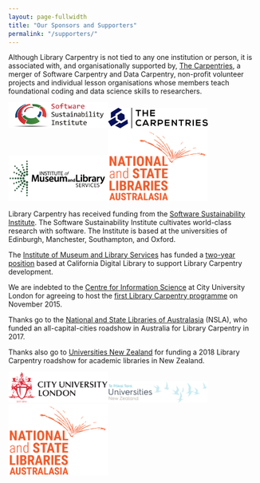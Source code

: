 ```yaml
---
layout: page-fullwidth
title: "Our Sponsors and Supporters"
permalink: "/supporters/"
---
```


Although Library Carpentry is not tied to any one institution or person, it is associated with, and organisationally supported by, <a href="https://carpentries.org/">The Carpentries</a>, a merger of Software Carpentry and Data Carpentry, non-profit volunteer projects and individual lesson organisations whose members teach foundational coding and data science skills to researchers.

<img src="../images/SSILogo4Citations-small.png" class="img-responsive img-centered" width="200" alt=""><img src="../images/TheCarpentries.png" class="img-responsive img-centered" width="200" alt=""><img src="../images/imls.jpg" class="img-responsive img-centered" width="200" alt=""><img src="../images/nsla.png" class="img-responsive img-centered" width="200" alt="">

Library Carpentry has received funding from the <a href="http://software.ac.uk/">Software Sustainability Institute</a>. The Software Sustainability Institute cultivates world-class research with software. The Institute is based at the universities of Edinburgh, Manchester, Southampton, and Oxford.

The <a href="https://www.imls.gov/">Institute of Museum and Library Services</a> has funded a <a href="https://www.imls.gov/grants/awarded/re-85-17-0121-17">two-year position</a> based at California Digital Library to support Library Carpentry development. 

We are indebted to the <a href="https://www.city.ac.uk/department-library-information-science/centre-for-information-science">Centre for Information Science</a> at City University London for agreeing to host the <a href="https://cradledincaricature.com/2015/12/01/library-carpentry-in-words-and-numbers-all-code-no-woodwork/">first Library Carpentry programme</a> on November 2015.

Thanks go to the <a href="https://www.nsla.org.au/">National and State Libraries of Australasia</a> (NSLA), who funded an all-capital-cities roadshow in Australia for Library Carpentry in 2017.

Thanks also go to <a href="https://www.universitiesnz.ac.nz/">Universities New Zealand</a> for funding a 2018 Library Carpentry roadshow for academic libraries in New Zealand.

<img src="../images/city-logo-1894.png" class="img-responsive img-centered" width="200" alt=""><img src="../images/unzlogo.jpg" class="img-responsive img-centered" width="200" alt=""><img src="../images/nsla.png" class="img-responsive img-centered" width="200" alt=""><img src="../images/universities-logo.svg" class="img-responsive img-centered" width="200" alt="">

